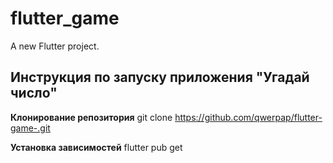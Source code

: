 # flutter_game

A new Flutter project.

## Инструкция по запуску приложения "Угадай число"

**Клонирование репозитория**
git clone https://github.com/qwerpap/flutter-game-.git


**Установка зависимостей**
flutter pub get
